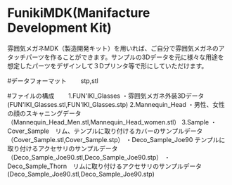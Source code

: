 # FunikiMDK(Manifacture Development Kit)

雰囲気メガネMDK（製造開発キット）を用いれば、ご自分で雰囲気メガネのアタッチパーツを作ることができます。サンプルの3Dデータを元に様々な用途を想定したパーツをデザインして３Dプリンタ等で形にしていただけます。

#データフォーマット　　
stp,stl　　

#ファイルの構成　　
1.FUN'IKI_Glasses
・雰囲気メガネ外装3Dデータ
 (FUN'IKI_Glasses.stl,FUN'IKI_Glasses.stp)
2.Mannequin_Head
・男性、女性の顔のスキャニングデータ（Mannequin_Head_Men.stl,Mannequin_Head_women.stl）
3.Sample
・Cover_Sample　リム、テンプルに取り付けるカバーのサンプルデータ
（Cover_Sample.stl,Cover_Sample.stp）
・Deco_Sample_Joe90 テンプルに取り付けるアクセサリのサンプルデータ
（Deco_Sample_Joe90.stl,Deco_Sample_Joe90.stp）
・Deco_Sample_Thorn　リムに取り付けるアクセサリのサンプルデータ
 (Deco_Sample_Joe90.stl,Deco_Sample_Joe90.stp)


